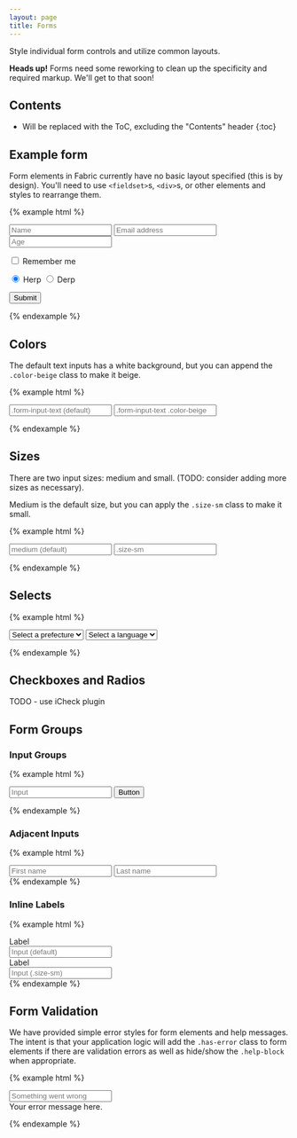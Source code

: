 ```yaml
---
layout: page
title: Forms
---
```


Style individual form controls and utilize common layouts.

<div class="flash">
  <strong>Heads up!</strong> Forms need some reworking to clean up the specificity and required markup. We'll get to that soon!
</div>

## Contents

- Will be replaced with the ToC, excluding the "Contents" header
  {:toc}

## Example form

Form elements in Fabric currently have no basic layout specified (this is by design). You'll need to use `<fieldset>`s, `<div>`s, or other elements and styles to rearrange them.

{% example html %}

<form>
  <input type="text" class="form-input-text" placeholder="Name">
  <input type="email" class="form-input-text" placeholder="Email address">
  <input type="number" class="form-input-text" placeholder="Age">

  <p>
    <label>
      <input type="checkbox"> Remember me
    </label>
  </p>

  <p>
    <label>
      <input type="radio" id="herp" name="herpderp" checked> Herp
    </label>
    <label>
      <input type="radio" id="derp" name="herpderp"> Derp
    </label>
  </p>

  <p>
    <button class="button primary-action" type="submit">Submit</button>
  </p>
</form>
{% endexample %}

## Colors

The default text inputs has a white background, but you can append the `.color-beige` class to make it beige.

{% example html %}

<form>
  <input class="form-input-text" type="text" placeholder=".form-input-text (default)">
  <input class="form-input-text color-beige" type="text" placeholder=".form-input-text .color-beige">
</form>
{% endexample %}

## Sizes

There are two input sizes: medium and small. (TODO: consider adding more sizes as necessary).

Medium is the default size, but you can apply the `.size-sm` class to make it small.

{% example html %}

<form>
  <input class="form-input-text" type="text" placeholder="medium (default)">
  <input class="form-input-text size-sm" type="text" placeholder=".size-sm">
</form>
{% endexample %}

## Selects

{% example html %}

<form>
  <select class="form-control">
    <option disabled selected default>Select a prefecture</option>
    <option>Gifu</option>
    <option>Kyoto</option>
    <option>Tokyo</option>
  </select>
  <select class="form-control size-sm">
    <option disabled selected default>Select a language</option>
    <option>JavaScript</option>
    <option>CoffeeScript</option>
    <option>TypeScript</option>
  </select>
</form>
{% endexample %}

## Checkboxes and Radios

TODO - use iCheck plugin

## Form Groups

### Input Groups

{% example html %}

<form>
  <div class="input-group">
    <input class="form-input-text size-sm" type="text" placeholder="Input">
    <button class="button primary-action">Button</button>
  </div>
</form>
{% endexample %}

### Adjacent Inputs

{% example html %}

<div class="adjacent-inputs-md">
  <input placeholder="First name"
         class="form-input-text"
         type="text" />
  <input placeholder="Last name"
         class="form-input-text"
         type="text" />
</div>
{% endexample %}

### Inline Labels

{% example html %}

<div class="form-inline">
  <div class="row-md">
    <label class="col-2 control-label">
      Label
    </label>
    <div class="col-10">
      <input placeholder="Input (default)"
             class="form-input-text"
             type="text" />
    </div>
  </div>
</div>

<div class="form-inline size-sm">
  <div class="row-md">
    <label class="col-2 control-label">
      Label
    </label>
    <div class="col-10">
      <input placeholder="Input (.size-sm)"
             class="form-input-text size-sm"
             type="text" />
    </div>
  </div>
</div>
{% endexample %}

## Form Validation

We have provided simple error styles for form elements and help messages. The intent is that your application logic will add the `.has-error` class to form elements if there are validation errors as well as hide/show the `.help-block` when appropriate.

{% example html %}

<form>
  <div class="has-error">
    <input class="form-input-text" type="text" placeholder="Something went wrong">
    <div class="help-block">Your error message here.</div>
  </div>
</form>
{% endexample %}
